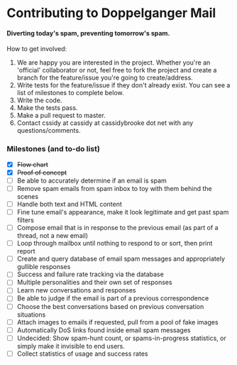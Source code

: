 # Contributing to Doppelganger Mail
#### Diverting today's spam, preventing tomorrow's spam.

How to get involved:

1. We are happy you are interested in the project. Whether you're an 'official' collaborator or not, feel free to fork the project and create a branch for the feature/issue you're going to create/address.
2. Write tests for the feature/issue if they don't already exist. You can see a list of milestones to complete below.
3. Write the code.
4. Make the tests pass.
5. Make a pull request to master.
6. Contact cssidy at cassidy at cassidybrooke dot net with any questions/comments.


### Milestones (and to-do list)

- [x] ~~Flow chart~~
- [x] ~~Proof of concept~~
- [ ] Be able to accurately determine if an email is spam
- [ ] Remove spam emails from spam inbox to toy with them behind the scenes
- [ ] Handle both text and HTML content
- [ ] Fine tune email's appearance, make it look legitimate and get past spam filters
- [ ] Compose email that is in response to the previous email (as part of a thread, not a new email)
- [ ] Loop through mailbox until nothing to respond to or sort, then print report
- [ ] Create and query database of email spam messages and appropriately gullible responses
- [ ] Success and failure rate tracking via the database
- [ ] Multiple personalities and their own set of responses
- [ ] Learn new conversations and responses
- [ ] Be able to judge if the email is part of a previous correspondence
- [ ] Choose the best conversations based on previous conversation situations
- [ ] Attach images to emails if requested, pull from a pool of fake images
- [ ] Automatically DoS links found inside email spam messages
- [ ] Undecided: Show spam-hunt count, or spams-in-progress statistics, or simply make it invisible to end users.
- [ ] Collect statistics of usage and success rates
